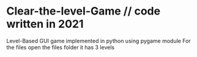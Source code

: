 # Clear-the-level-Game   // code written in 2021
Level-Based GUI game implemented in python using pygame module
For the files open the files folder
it has 3 levels
